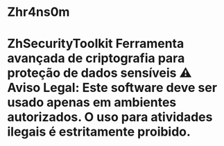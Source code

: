 # Zhr4ns0m
# ZhSecurityToolkit   Ferramenta avançada de criptografia para proteção de dados sensíveis    ⚠️ **Aviso Legal**:   Este software deve ser usado apenas em ambientes autorizados.   O uso para atividades ilegais é estritamente proibido.  
